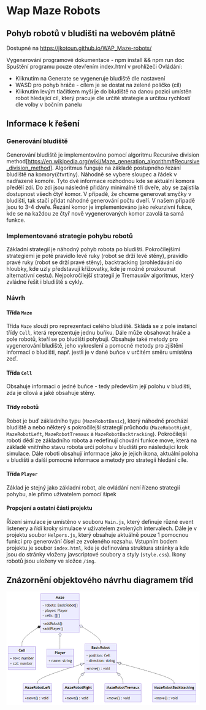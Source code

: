 # Wap Maze Robots
## Pohyb robotů v bludišti na webovém plátně

Dostupné na https://jkotoun.github.io/WAP_Maze-robots/

Vygenerování programové dokumentace - npm install && npm run doc
Spuštění programu pouze otevřením index.html v prohlížeči
Ovládání:
- Kliknutím na Generate se vygeneruje bludiště dle nastavení
- WASD pro pohyb hráče - cílem je se dostat na zelené políčko (cíl)
- Kliknutím levým tlačítkem myši je do bludiště na danou pozici umístěn robot hledající cíl, který pracuje dle určité strategie a určitou rychlostí dle volby v bočním panelu


## Informace k řešení

### Generování bludiště
Generování bludiště je implementováno pomocí algoritmu Recursive division method[https://en.wikipedia.org/wiki/Maze_generation_algorithm#Recursive_division_method]. Algoritmus funguje na základě postupného řezání bludiště na komory(čtvrtiny). Náhodně se vybere sloupec a řádek v nadřazené komoře. Tyto dvě informace rozhodnou kde se aktuální komora předělí zdí. Do zdi jsou následně přidány minimálně tři dveře, aby se zajistila dostupnost všech čtyř komor. V případě, že chceme generovat smyčky v bludišti, tak stačí přidat náhodné generování počtu dveří. V našem případě jsou to 3-4 dveře. Řezání komor je implementováno jako rekurzivní fukce, kde se na každou ze čtyř nově vygenerovaných komor zavolá ta samá funkce.

### Implementované strategie pohybu robotů
Základní strategií je náhodný pohyb robota po bludišti. Pokročilejšími strategiemi je poté pravidlo levé ruky (robot se drží levé stěny), pravidlo pravé ruky (robot se drží pravé stěny), backtracking (prohledávání do hloubky, kde uzly představují křižovatky, kde je možné prozkoumat alternativní cestu). Nejpokročilejší strategií je Tremauxův algoritmus, který zvládne řešit i bludiště s cykly. 

### Návrh

#### Třída `Maze`
Třída `Maze` slouží pro reprezentaci celého bludiště. Skládá se z pole instancí třídy `Cell`, která reprezentuje jednu buňku. Dále může obsahovat hráče a pole robotů, kteří se po bludišti pohybují. Obsahuje také metody pro vygenerování bludiště, jeho vykreslení a pomocné metody pro zjištění informací o bludišti, např. jestli je v dané buňce v určitém směru umístěna zeď.

#### Třída `Cell`
Obsahuje informaci o jedné buňce - tedy především její polohu v bludišti, zda je cílová a jaké obsahuje stěny.

#### Třídy robotů
Robot je buď základního typu (`MazeRobotBasic`), který náhodně prochází bludiště a nebo některý s pokročilejší strategií průchodu (`MazeRobotRight`, `MazeRobotLeft`, `MazeRobotTremaux` a `MazeRobotBacktracking`). Pokročilejší roboti dědí ze základního robota a redefinují chování funkce move, která na základě vnitřního stavu robota určí polohu v bludišti pro následující krok simulace. Dále roboti obsahují informace jako je jejich ikona, aktuální poloha v bludišti a další pomocné informace a metody pro strategii hledání cíle.

#### Třída `Player`
Základ je stejný jako základní robot, ale ovládání není řízeno strategií pohybu, ale přímo uživatelem pomocí šipek

#### Propojení a ostatní části projektu
Řízení simulace je umístěno v souboru `Main.js`, který definuje různé event listenery a řídí kroky simulace v uživatelem zvolených intervalech. Dále je v projektu soubor `Helpers.js`, který obsahuje aktuálně pouze 1 pomocnou funkci pro generování čísel ze zvoleného rozsahu. Vstupním bodem projektu je soubor `index.html`, kde je definována struktura stránky a kde jsou do stránky vloženy javscriptové soubory a styly (`style.css`). Ikony robotů jsou uloženy ve složce `/img`.

  
## Znázornění objektového návrhu diagramem tříd

![Class diagram](classdiagram.png)
